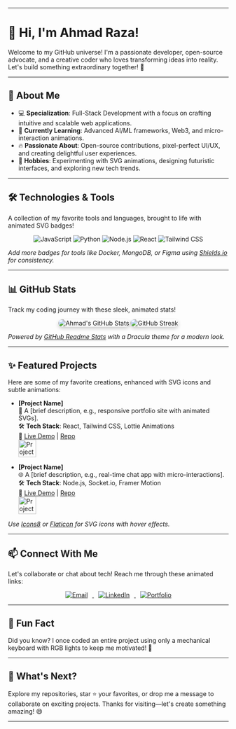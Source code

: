 
---

# 👋 Hi, I'm Ahmad Raza!  

Welcome to my GitHub universe! I'm a passionate developer, open-source advocate, and a creative coder who loves transforming ideas into reality. Let's build something extraordinary together! 🚀  

---

## 🌟 About Me  

- 💻 **Specialization**: Full-Stack Development with a focus on crafting intuitive and scalable web applications.  
- 🌱 **Currently Learning**: Advanced AI/ML frameworks, Web3, and micro-interaction animations.  
- 🔥 **Passionate About**: Open-source contributions, pixel-perfect UI/UX, and creating delightful user experiences.  
- 🎨 **Hobbies**: Experimenting with SVG animations, designing futuristic interfaces, and exploring new tech trends.  

---

## 🛠️ Technologies & Tools  

A collection of my favorite tools and languages, brought to life with animated SVG badges!  

<div align="center">
  <img src="https://img.shields.io/badge/JavaScript-%23F7DF1E?style=for-the-badge&logo=javascript&logoColor=black" alt="JavaScript" style="transform: scale(1); transition: transform 0.3s ease-in-out;" onmouseover="this.style.transform='scale(1.1)'" onmouseout="this.style.transform='scale(1)'">
  <img src="https://img.shields.io/badge/Python-%233776AB?style=for-the-badge&logo=python&logoColor=white" alt="Python" style="transform: scale(1); transition: transform 0.3s ease-in-out;" onmouseover="this.style.transform='scale(1.1)'" onmouseout="this.style.transform='scale(1)'">
  <img src="https://img.shields.io/badge/Node.js-%23339933?style=for-the-badge&logo=node.js&logoColor=white" alt="Node.js" style="transform: scale(1); transition: transform 0.3s ease-in-out;" onmouseover="this.style.transform='scale(1.1)'" onmouseout="this.style.transform='scale(1)'">
  <img src="https://img.shields.io/badge/React-%2361DAFB?style=for-the-badge&logo=react&logoColor=black" alt="React" style="transform: scale(1); transition: transform 0.3s ease-in-out;" onmouseover="this.style.transform='scale(1.1)'" onmouseout="this.style.transform='scale(1)'">
  <img src="https://img.shields.io/badge/Tailwind_CSS-%2306B6D4?style=for-the-badge&logo=tailwind-css&logoColor=white" alt="Tailwind CSS" style="transform: scale(1); transition: transform 0.3s ease-in-out;" onmouseover="this.style.transform='scale(1.1)'" onmouseout="this.style.transform='scale(1)'">
</div>

*Add more badges for tools like Docker, MongoDB, or Figma using [Shields.io](https://shields.io/) for consistency.*

---

## 📊 GitHub Stats  

Track my coding journey with these sleek, animated stats!  

<div align="center">
  <img src="https://github-readme-stats.vercel.app/api?username=ahmadraza76&show_icons=true&theme=dracula&hide_border=true&count_private=true" alt="Ahmad's GitHub Stats" style="border-radius: 10px; box-shadow: 0 4px 8px rgba(0,0,0,0.2);">
  <img src="https://github-readme-streak-stats.herokuapp.com/?user=ahmadraza76&theme=dracula&hide_border=true" alt="GitHub Streak" style="border-radius: 10px; box-shadow: 0 4px 8px rgba(0,0,0,0.2);">
</div>

*Powered by [GitHub Readme Stats](https://github.com/anuraghazra/github-readme-stats) with a Dracula theme for a modern look.*

---

## ✨ Featured Projects  

Here are some of my favorite creations, enhanced with SVG icons and subtle animations:  

- **[Project Name]**  
  🚀 A [brief description, e.g., responsive portfolio site with animated SVGs].  
  🛠️ **Tech Stack**: React, Tailwind CSS, Lottie Animations  
  🔗 [Live Demo](#) | [Repo](#)  
  <img src="https://img.icons8.com/?size=100&id=108639&format=png&color=000000" alt="Project Icon" style="width: 40px; transition: transform 0.3s;" onmouseover="this.style.transform='rotate(360deg)'" onmouseout="this.style.transform='rotate(0deg)'">

- **[Project Name]**  
  🌐 A [brief description, e.g., real-time chat app with micro-interactions].  
  🛠️ **Tech Stack**: Node.js, Socket.io, Framer Motion  
  🔗 [Live Demo](#) | [Repo](#)  
  <img src="https://img.icons8.com/?size=100&id=108784&format=png&color=000000" alt="Project Icon" style="width: 40px; transition: transform 0.3s;" onmouseover="this.style.transform='rotate(360deg)'" onmouseout="this.style.transform='rotate(0deg)'">

*Use [Icons8](https://icons8.com/) or [Flaticon](https://www.flaticon.com/) for SVG icons with hover effects.*

---

## 📫 Connect With Me  

Let's collaborate or chat about tech! Reach me through these animated links:  

<div align="center">
  <a href="mailto:your-email@example.com">
    <img src="https://img.icons8.com/?size=100&id=12580&format=png&color=000000" alt="Email" style="margin: 0 10px; transition: transform 0.3s;" onmouseover="this.style.transform='scale(1.2)'" onmouseout="this.style.transform='scale(1)'">
  </a>
  <a href="https://linkedin.com/in/yourprofile">
    <img src="https://img.icons8.com/?size=100&id=13930&format=png&color=000000" alt="LinkedIn" style="margin: 0 10px; transition: transform 0.3s;" onmouseover="this.style.transform='scale(1.2)'" onmouseout="this.style.transform='scale(1)'">
  </a>
  <a href="https://your-portfolio-link.com">
    <img src="https://img.icons8.com/?size=100&id=108784&format=png&color=000000" alt="Portfolio" style="margin: 0 10px; transition: transform 0.3s;" onmouseover="this.style.transform='scale(1.2)'" onmouseout="this.style.transform='scale(1)'">
  </a>
</div>

---

## 🎉 Fun Fact  

Did you know? I once coded an entire project using only a mechanical keyboard with RGB lights to keep me motivated! 🌈  

---

## 🚀 What's Next?  

Explore my repositories, star ⭐ your favorites, or drop me a message to collaborate on exciting projects. Thanks for visiting—let's create something amazing! 😄  

---
